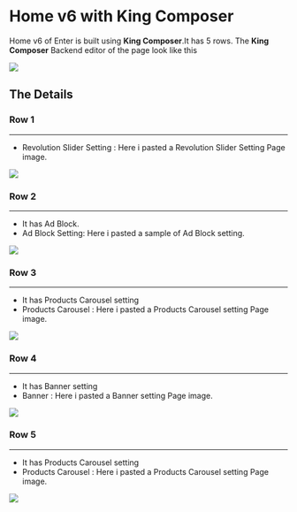 # Home v6 with King Composer

Home v6 of Enter is built using **King Composer**.It has 5 rows. The **King Composer** Backend editor of the page look like this

![](http://transvelo.github.io/docs/enter/images/kc-homev6-setting.png)


## The Details

### Row 1
---
* Revolution Slider Setting : Here i pasted a Revolution Slider Setting Page image.

![](http://transvelo.github.io/docs/enter/images/home6-slider-setting.png)

### Row 2
---
* It has Ad Block.
* Ad Block Setting: Here i pasted a sample of Ad Block setting.

![](http://transvelo.github.io/docs/enter/images/kc-ads-block-setting.png)

### Row 3
---
* It has Products Carousel setting
* Products Carousel : Here i pasted a Products Carousel setting Page image.

![](http://transvelo.github.io/docs/enter/images/kc-products-carousel-setting.png)


### Row 4
---
* It has Banner setting
* Banner : Here i pasted a Banner setting Page image.


![](http://transvelo.github.io/docs/enter/images/kc-banner-setting.png)

### Row 5
---
* It has Products Carousel setting
* Products Carousel : Here i pasted a Products Carousel setting Page image.

![](http://transvelo.github.io/docs/enter/images/kc-products-carousel-setting.png)


